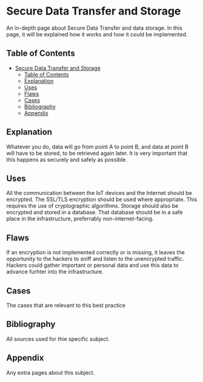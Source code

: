 # Secure Data Transfer and Storage

An in-depth page about Secure Data Transfer and data storage. In this page, it will be explained how it works and how it could be implemented. 

## Table of Contents
- [Secure Data Transfer and Storage](#secure-data-transfer-and-storage)
  - [Table of Contents](#table-of-contents)
  - [Explanation](#explanation)
  - [Uses](#uses)
  - [Flaws](#flaws)
  - [Cases](#cases)
  - [Bibliography](#bibliography)
  - [Appendix](#appendix)

## Explanation 
Whatever you do, data will go from point A to point B, and data at point B will have to be stored, to be retrieved again later. It is very important that this happens as securely and safely as possible.

## Uses
All the communication between the IoT devices and the Internet should be encrypted. The SSL/TLS encryption should be used where appropriate. This requires the use of cryptographic algorithms. Storage should also be encrypted and stored in a database. That database should be in a safe place in the infrastructure, preferrably non-internet-facing. 

## Flaws
If an encryption is not implemented correctly or is missing, it leaves the opportunity to the hackers to sniff and listen to the unencrypted traffic. Hackers could gather important or personal data and use this data to advance furhter into the infrastructure. 

## Cases
The cases that are relevant to this best practice

## Bibliography
All sources used for thie specific subject. 

## Appendix
Any extra pages about this subject.